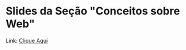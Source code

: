 # Slides da Seção "Conceitos sobre Web"

Link: [Clique Aqui](http://files.cod3r.com.br/curso-web/slides_conceitos_web.pdf)